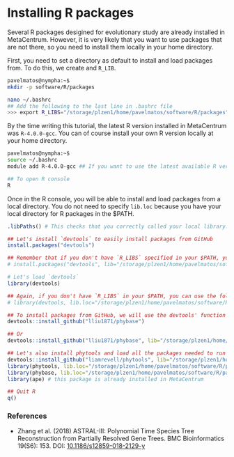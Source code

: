 # Installing R packages

Several R packages desigined for evolutionary study are already installed in MetaCentrum. However, it is very likely that you want to use packages that are not there, so you need to install them locally in your home directory.

First, you need to set a directory as default to install and load packages from. To do this, we create and `R_LIB`.

```bash
pavelmatos@nympha:~$
mkdir -p software/R/packages

nano ~/.bashrc
## Add the following to the last line in .bashrc file
>>> export R_LIBS="/storage/plzen1/home/pavelmatos/software/R/packages"
```

By the time writing this tutorial, the latest R version installed in MetaCentrum was `R-4.0.0-gcc`. You can of course install your own R version locally at your home directory.

```bash
pavelmatos@nympha:~$
source ~/.bashrc
module add R-4.0.0-gcc ## If you want to use the latest available R version in MetaCentrum, use `module add R`

## To open R console
R
```

Once in the R console, you will be able to install and load packages from a local directory. You do not need to specify `lib.loc` because you have your local directory for R packages in the $PATH.

```R
.libPaths() # This checks that you correctly called your local library.

## Let's install `devtools` to easily install packages from GitHub
install.packages("devtools")

## Remember that if you don't have `R_LIBS` specified in your $PATH, you can still install the package at your library location
# install.packages("devtools", lib="/storage/plzen1/home/pavelmatos/software/R/packages")

# Let's load `devtools`
library(devtools)

## Again, if you don't have `R_LIBS` in your $PATH, you can use the following, provided that you installed the package there
# library(devtools, lib.loc="/storage/plzen1/home/pavelmatos/software/R/packages")

## To install packages from GitHub, we will use the devtools' function `install_github`
devtools::install_github("lliu1871/phybase")

## Or
devtools::install_github("lliu1871/phybase", lib="/storage/plzen1/home/pavelmatos/software/R/packages")

## Let's also install phytools and load all the packages needed to run `phybase`
devtools::install_github("liamrevell/phytools", lib="/storage/plzen1/home/pavelmatos/software/R/packages")
library(phytools, lib.loc="/storage/plzen1/home/pavelmatos/software/R/packages")
library(phybase, lib.loc="/storage/plzen1/home/pavelmatos/software/R/packages")
library(ape) # this package is already installed in MetaCentrum

## Quit R
q()
```

### References
- Zhang et al. (2018) ASTRAL-III: Polynomial Time Species Tree Reconstruction from Partially Resolved Gene Trees. BMC Bioinformatics 19(S6): 153. DOI: [10.1186/s12859-018-2129-y](https://doi.org/10.1186/s12859-018-2129-y)
